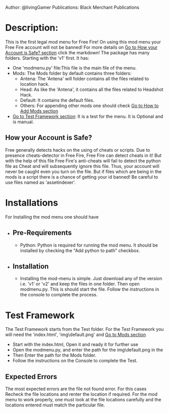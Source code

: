 Author: @livingGamer
Publications: Black Merchant Publications
# Description:
This is the first legal mod menu for Free Fire! On using this mod menu your Free Fire account
will not be banned! For more details on [Go to How your Account is Safe? section](#how-your-account-is-safe) click the markdown! The package has many folders. Starting with the 'v1' first. It has:
* One 'modmenu.py' file:This file is the main file of the menu.
* Mods: The Mods folder by default contains three folders: 
    * Antena: The 'Antena' will folder contains all the files related to location hack.
    * Head: As like the 'Antena', it contains all the files related to Headshot Hack.
    * Default: It contains the default files.
    * Others: For appending other mods one should check [Go to How to Add Mods section](#how-to-add-mods)
* [Go to Test Framework section](#Test-Framework): It is a test for the menu. It is Optional and is manual.
## How your Account is Safe?
Free generally detects hacks on the using of cheats or scripts. Due to presence cheats-detector in Free Fire, Free Fire can detect cheats in it! But with the help of this file Free Fire's anti-cheats will fail to detect the python file as Cheat and will subsequently ignore this file. Thus, your account will never be caught even you turn on the file. But if files which are being in the mods is a script there is a chance of getting your id banned! Be careful to use files named as 'assetindexer'.
# Installations
For Installing the mod menu one should have 
* ## Pre-Requirements
    * Python: Python is required for running the mod menu. It should be installed by checking the "Add python to path" checkbox.
* ## Installation
    * Installing the mod-menu is simple. Just download any of the version i.e. 'v1' or 'v2' and keep the files in one folder. Then open modmenu.py. This is should start the file. Follow the instructions in the console to complete the process.
# Test Framework
The Test Framework starts from the Test folder. For the Test Framework you will need the 'index.html', 'img\default.png' and [Go to Mods section](#mods-folder)
* Start with the index.html, Open it and ready it for further use
* Open the modmenu.py, and enter the path for the img\default.png in the 
* Then Enter the path for the Mods folder.
* Follow the instructions on the Console to complete the Test.

## Expected Errors
The most expected errors are the file not found error. For this cases Recheck the file locations and renter the location if required. For the mod menu to work properly, one must look at the file locations carefully and the locations entered must match the particular file.